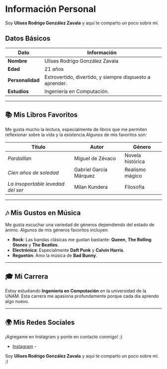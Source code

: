 # Información Personal

Soy **Ulises Rodrigo González Zavala** y aquí te comparto un poco sobre mí. 

## Datos Básicos

| Dato            | Información                                |
|-----------------|--------------------------------------------|
| **Nombre**      | Ulises Rodrigo González Zavala             |
| **Edad**        | 21 años                                    |
| **Personalidad**| Extrovertido, divertido, y siempre dispuesto a aprender. |
| **Estudios**    | Ingeniería en Computación. |

---

## 📚 Mis Libros Favoritos

Me gusta mucho la lectura, especialmente de libros que me permiten reflexionar sobre la vida y la existencia.Algunos de mis favoritos son:

| Título                             | Autor                          | Género               |
|------------------------------------|--------------------------------|----------------------|
| *Pardaillan*                       | Miguel de Zévaco               | Novela histórica     |
| *Cien años de soledad*             | Gabriel García Márquez         | Realismo mágico      |
| *La insoportable levedad del ser* | Milan Kundera                  | Filosofía             |

---

## 🎶 Mis Gustos en Música

Me gusta escuchar una variedad de géneros dependiendo del estado de ánimo. Algunos de mis géneros favoritos incluyen:

- **Rock**: Las bandas clásicas me gustan bastante: **Queen**, **The Rolling Stones** y **The Beatles**.
- **Electrónica**: Especialmente **Daft Punk** y **Calvin Harris**.
- **Reguetón**: Amo la música de **Bad Bunny**.

---

## 🎓 Mi Carrera

Estoy estudiando **Ingeniería en Computación** en la universidad de la UNAM. Esta carrera me apasiona profundamente porque cada día aprendo algo nuevo. 

---

## 🌍 Mis Redes Sociales

¡Agregame en Instagram y ponte en contacto conmigo! ;)

- [Instagram](https://www.instagram.com/_rodrigogo._?utm_source=qr&igsh=MTRoMThxbWluZDR4OQ==) -

Soy **Ulises Rodrigo González Zavala** y aquí te comparto un poco sobre mí. ;)
